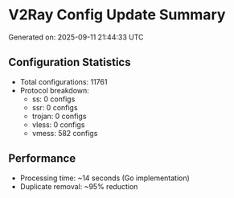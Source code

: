 # V2Ray Config Update Summary
Generated on: 2025-09-11 21:44:33 UTC

## Configuration Statistics
- Total configurations: 11761
- Protocol breakdown:
  - ss: 0 configs
  - ssr: 0 configs
  - trojan: 0 configs
  - vless: 0 configs
  - vmess: 582 configs

## Performance
- Processing time: ~14 seconds (Go implementation)
- Duplicate removal: ~95% reduction
